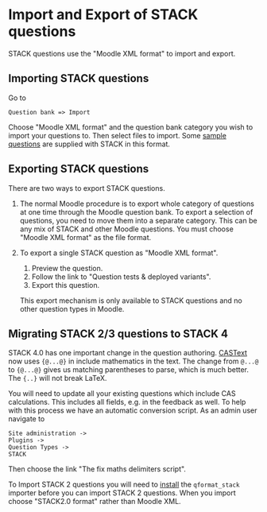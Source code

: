 # Import and Export of STACK questions

STACK questions use the "Moodle XML format" to import and export.

## Importing STACK questions

Go to

    Question bank => Import

Choose "Moodle XML format" and the question bank category you wish to import your questions to.  Then select files to import. Some [sample questions](../STACK_question_admin/Sample_questions.md) are supplied with STACK in this format.

## Exporting STACK questions

There are two ways to export STACK questions.

1. The normal Moodle procedure is to export whole category of questions at one time through the Moodle question bank.  To export a selection of questions, you need to move them into a separate category.  This can be any mix of STACK and other Moodle questions.  You must choose "Moodle XML format" as the file format.
2. To export a single STACK question as "Moodle XML format".
   1. Preview the question.
   2. Follow the link to "Question tests & deployed variants".
   3. Export this question.

   This export mechanism is only available to STACK questions and no other question types in Moodle.

## Migrating STACK 2/3 questions to STACK 4

STACK 4.0 has one important change in the question authoring.  [CASText](../Authoring/CASText.md) now uses `{@...@}` in include mathematics in the text.  The change from `@...@` to `{@...@}` gives us matching parentheses to parse, which is much better.  The `{..}` will not break LaTeX.

You will need to update all your existing questions which include CAS calculations. This includes all fields, e.g. in the feedback as well.  To help with this process we have an automatic conversion script.  As an admin user navigate to

    Site administration ->
    Plugins ->
    Question Types ->
    STACK

Then choose the link "The fix maths delimiters script".

To Import STACK 2 questions you will need to [install](../Installation/index.md) the `qformat_stack` importer before you can import STACK 2 questions.  When you import choose "STACK2.0 format" rather than Moodle XML.
